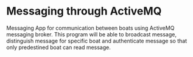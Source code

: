 # Messaging through ActiveMQ

Messaging App for communication between boats using ActiveMQ messaging broker.
This program will be able to broadcast message, distinguish message for specific boat and authenticate message so that only predestined boat can read message.
